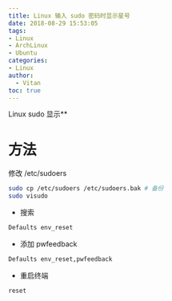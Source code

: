 ```yaml
---
title: Linux 输入 sudo 密码时显示星号
date: 2018-08-29 15:53:05
tags:
- Linux
- ArchLinux
- Ubuntu
categories:
- Linux
author:
  - Vitan
toc: true
---
```

Linux sudo  显示** 
<!--more-->
# 方法
修改 /etc/sudoers

```sh
sudo cp /etc/sudoers /etc/sudoers.bak # 备份
sudo visudo
```

- 搜索

```sh
Defaults env_reset
```

- 添加 pwfeedback
    
```sh
Defaults env_reset,pwfeedback
```

- 重启终端

```sh
reset
```
